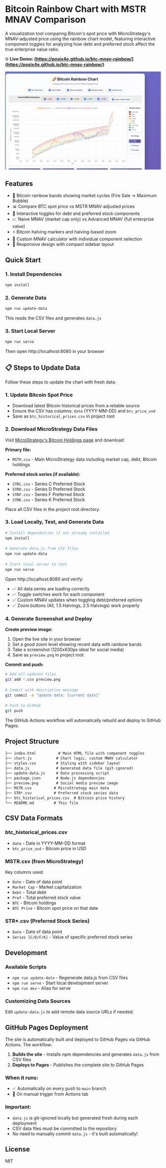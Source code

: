 # Bitcoin Rainbow Chart with MSTR MNAV Comparison

A visualization tool comparing Bitcoin's spot price with MicroStrategy's MNAV-adjusted price using the rainbow chart model, featuring interactive component toggles for analyzing how debt and preferred stock affect the true enterprise value ratio.

🌐 **Live Demo: [https://posix4e.github.io/btc-mnav-rainbow/](https://posix4e.github.io/btc-mnav-rainbow/)**

![BTC MNAV Rainbow Chart Preview](preview.png)

## Features

- 🌈 Bitcoin rainbow bands showing market cycles (Fire Sale → Maximum Bubble)
- 📊 Compare BTC spot price vs MSTR MNAV-adjusted prices
- 🎯 Interactive toggles for debt and preferred stock components
- 📈 Naive MNAV (market cap only) vs Advanced MNAV (full enterprise value)
- ⚡ Bitcoin halving markers and halving-based zoom
- 🔄 Custom MNAV calculator with individual component selection
- 📱 Responsive design with compact sidebar layout

## Quick Start

### 1. Install Dependencies
```bash
npm install
```

### 2. Generate Data
```bash
npm run update-data
```
This reads the CSV files and generates `data.js`

### 3. Start Local Server
```bash
npm run serve
```
Then open http://localhost:8080 in your browser

## 📋 Steps to Update Data

Follow these steps to update the chart with fresh data:

### 1. Update Bitcoin Spot Price
- Download latest Bitcoin historical prices from a reliable source
- Ensure the CSV has columns: `date` (YYYY-MM-DD) and `btc_price_usd`
- Save as `btc_historical_prices.csv` in project root

### 2. Download MicroStrategy Data Files
Visit [MicroStrategy's Bitcoin Holdings page](https://www.microstrategy.com/bitcoin-holdings) and download:

**Primary file:**
- `MSTR.csv` - Main MicroStrategy data including market cap, debt, Bitcoin holdings

**Preferred stock series (if available):**
- `STRC.csv` - Series C Preferred Stock
- `STRD.csv` - Series D Preferred Stock
- `STRF.csv` - Series F Preferred Stock
- `STRK.csv` - Series K Preferred Stock

Place all CSV files in the project root directory.

### 3. Load Locally, Test, and Generate Data
```bash
# Install dependencies if not already installed
npm install

# Generate data.js from CSV files
npm run update-data

# Start local server to test
npm run serve
```

Open http://localhost:8080 and verify:
- ✅ All data series are loading correctly
- ✅ Toggle switches work for each component
- ✅ Custom MNAV updates when toggling debt/preferred options
- ✅ Zoom buttons (All, 1.5 Halvings, 2.5 Halvings) work properly

### 4. Generate Screenshot and Deploy

**Create preview image:**
1. Open the live site in your browser
2. Set a good zoom level showing recent data with rainbow bands
3. Take a screenshot (1200x630px ideal for social media)
4. Save as `preview.png` in project root

**Commit and push:**
```bash
# Add all updated files
git add *.csv preview.png

# Commit with descriptive message
git commit -m "Update data: [current date]"

# Push to GitHub
git push
```

The GitHub Actions workflow will automatically rebuild and deploy to GitHub Pages.

## Project Structure

```
├── index.html          # Main HTML file with component toggles
├── chart.js           # Chart logic, custom MNAV calculator
├── styles.css         # Styling with sidebar layout
├── data.js            # Generated data file (git-ignored)
├── update-data.js     # Data processing script
├── package.json       # Node.js dependencies
├── preview.png        # Social media preview image
├── MSTR.csv          # MicroStrategy main data
├── STR*.csv          # Preferred stock series data
├── btc_historical_prices.csv  # Bitcoin price history
└── README.md         # This file
```

## CSV Data Formats

### btc_historical_prices.csv
- `date` - Date in YYYY-MM-DD format
- `btc_price_usd` - Bitcoin price in USD

### MSTR.csv (from MicroStrategy)
Key columns used:
- `Date` - Date of data point
- `Market Cap` - Market capitalization
- `Debt` - Total debt
- `Pref` - Total preferred stock value
- `BTC` - Bitcoin holdings
- `BTC Price` - Bitcoin spot price on that date

### STR*.csv (Preferred Stock Series)
- `Date` - Date of data point
- `Series [C/D/F/K]` - Value of specific preferred stock series

## Development

### Available Scripts
- `npm run update-data` - Regenerate data.js from CSV files
- `npm run serve` - Start local development server
- `npm run dev` - Alias for serve

### Customizing Data Sources
Edit `update-data.js` to add remote data source URLs if needed.

## GitHub Pages Deployment

The site is automatically built and deployed to GitHub Pages via GitHub Actions. The workflow:

1. **Builds the site** - Installs npm dependencies and generates `data.js` from CSV files
2. **Deploys to Pages** - Publishes the complete site to GitHub Pages

### When it runs:
- ✅ Automatically on every push to `main` branch
- 🎯 On manual trigger from Actions tab

### Important:
- `data.js` is git-ignored locally but generated fresh during each deployment
- CSV data files must be committed to the repository
- No need to manually commit `data.js` - it's built automatically!

## License

MIT